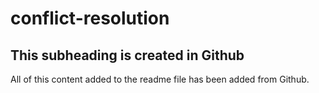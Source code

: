 # conflict-resolution

## This subheading is created in Github

All of this content added to the readme file has been added from Github. 
